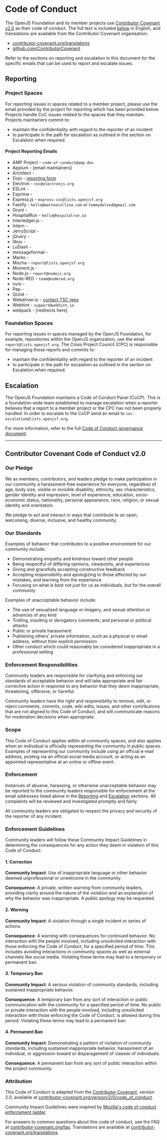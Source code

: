 # Code of Conduct

The OpenJS Foundation and its member projects use [Contributor Covenant v2.0](https://contributor-covenant.org/version/2/0/code_of_conduct) as their code of conduct. The full text is included [below](#contributor-covenant-code-of-conduct) in English, and translations are available from the Contributor Covenant organisation:

- [contributor-covenant.org/translations](https://www.contributor-covenant.org/translations)
- [github.com/ContributorCovenant](https://github.com/ContributorCovenant/contributor_covenant/tree/release/content/version/2/0)

Refer to the sections on reporting and escalation in this document for the specific emails that can be used to report and escalate issues.

## Reporting

### Project Spaces

For reporting issues in spaces related to a member project, please use the email provided by the project for reporting which has been provided below. Projects handle CoC issues related to the spaces that they maintain. Projects maintainers commit to:

- maintain the confidentiality with regard to the reporter of an incident
- to participate in the path for escalation as outlined in
  the section on Escalation when required.

#### Project Reporting Emails

* AMP Project - `code-of-conduct@amp.dev`
* Appium - [email maintainers]
* Architect - 
* Dojo - [reporting form](https://docs.google.com/forms/d/1ZiCUv3FsarWetoQ8J5QnCdIrHLj0xMmwNSLCyBkio7c/viewform?edit_requested=true)
* Electron - `coc@electronjs.org`
* ESLint - 
* Esprima - 
* Express.js - `express-coc@lists.openjsf.org`
* Fastify - `hello@matteocollina.com` or `tommydelved@gmail.com`
* Grunt - 
* HospitalRun - `hello@hospitalrun.io`
* Interledger.js - 
* Intern - 
* JerryScript - 
* jQuery - 
* libuv - 
* LoDash - 
* messageformat - 
* Marko - 
* Mocha - `report@lists.openjsf.org`
* Moment.js - 
* Node.js - `report@nodejs.org`
* Node-RED - `team@nodered.org`
* nvm - 
* Pep - 
* QUnit - 
* Webdriver.io - [contact TSC reps](https://github.com/webdriverio/webdriverio/blob/HEAD/AUTHORS.md)
* Webhint - `support@webhint.io`
* webpack - [redirects here]

### Foundation Spaces

For reporting issues in spaces managed by the OpenJS Foundation, for example, repositories within the OpenJS organization, use the email `report@lists.openjsf.org`. The Cross Project Council (CPC) is responsible for managing these reports and commits to:

- maintain the confidentiality with regard to the reporter of an incident
- to participate in the path for escalation as outlined in
  the section on Escalation when required.

## Escalation

The OpenJS Foundation maintains a Code of Conduct Panel (CoCP). This is a foundation-wide team established to manage escalation when a reporter believes that a report to a member project or the CPC has not been properly handled. In order to escalate to the CoCP send an email to `coc-escalation@lists.openjsf.org`.


For more information, refer to the full
[Code of Conduct governance document](https://github.com/openjs-foundation/cross-project-council/blob/HEAD/FOUNDATION_CODE_OF_CONDUCT_REQUIREMENTS.md).

---

## Contributor Covenant Code of Conduct v2.0

### Our Pledge

We as members, contributors, and leaders pledge to make participation in our community a harassment-free experience for everyone, regardless of age, body size, visible or invisible disability, ethnicity, sex characteristics, gender identity and expression, level of experience, education, socio-economic status, nationality, personal appearance, race, religion, or sexual identity and orientation.

We pledge to act and interact in ways that contribute to an open, welcoming, diverse, inclusive, and healthy community.

### Our Standards

Examples of behavior that contributes to a positive environment for our community include:

* Demonstrating empathy and kindness toward other people
* Being respectful of differing opinions, viewpoints, and experiences
* Giving and gracefully accepting constructive feedback
* Accepting responsibility and apologizing to those affected by our mistakes, and learning from the experience
* Focusing on what is best not just for us as individuals, but for the overall community

Examples of unacceptable behavior include:

* The use of sexualized language or imagery, and sexual attention or advances of any kind
* Trolling, insulting or derogatory comments, and personal or political attacks
* Public or private harassment
* Publishing others' private information, such as a physical or email address, without their explicit permission
* Other conduct which could reasonably be considered inappropriate in a professional setting

### Enforcement Responsibilities

Community leaders are responsible for clarifying and enforcing our standards of acceptable behavior and will take appropriate and fair corrective action in response to any behavior that they deem inappropriate, threatening, offensive, or harmful.

Community leaders have the right and responsibility to remove, edit, or reject comments, commits, code, wiki edits, issues, and other contributions that are not aligned to this Code of Conduct, and will communicate reasons for moderation decisions when appropriate.

### Scope

This Code of Conduct applies within all community spaces, and also applies when an individual is officially representing the community in public spaces. Examples of representing our community include using an official e-mail address, posting via an official social media account, or acting as an appointed representative at an online or offline event.

### Enforcement

Instances of abusive, harassing, or otherwise unacceptable behavior may be reported to the community leaders responsible for enforcement at the email addresses listed above in the [Reporting](#reporting) and [Escalation](#escalation) sections. All complaints will be reviewed and investigated promptly and fairly.

All community leaders are obligated to respect the privacy and security of the reporter of any incident.

### Enforcement Guidelines

Community leaders will follow these Community Impact Guidelines in determining the consequences for any action they deem in violation of this Code of Conduct:

#### 1. Correction

**Community Impact**: Use of inappropriate language or other behavior deemed unprofessional or unwelcome in the community.

**Consequence**: A private, written warning from community leaders, providing clarity around the nature of the violation and an explanation of why the behavior was inappropriate. A public apology may be requested.

#### 2. Warning

**Community Impact**: A violation through a single incident or series of actions.

**Consequence**: A warning with consequences for continued behavior. No interaction with the people involved, including unsolicited interaction with those enforcing the Code of Conduct, for a specified period of time. This includes avoiding interactions in community spaces as well as external channels like social media. Violating these terms may lead to a temporary or permanent ban.

#### 3. Temporary Ban

**Community Impact**: A serious violation of community standards, including sustained inappropriate behavior.

**Consequence**: A temporary ban from any sort of interaction or public communication with the community for a specified period of time. No public or private interaction with the people involved, including unsolicited interaction with those enforcing the Code of Conduct, is allowed during this period. Violating these terms may lead to a permanent ban.

#### 4. Permanent Ban

**Community Impact**: Demonstrating a pattern of violation of community standards, including sustained inappropriate behavior,  harassment of an individual, or aggression toward or disparagement of classes of individuals.

**Consequence**: A permanent ban from any sort of public interaction within the project community.

### Attribution

This Code of Conduct is adapted from the [Contributor Covenant](https://www.contributor-covenant.org), version 2.0, available at [contributor-covenant.org/version/2/0/code_of_conduct](https://www.contributor-covenant.org/version/2/0/code_of_conduct).

Community Impact Guidelines were inspired by [Mozilla's code of conduct enforcement ladder](https://github.com/mozilla/diversity).

For answers to common questions about this code of conduct, see the FAQ at
[contributor-covenant.org/faq](https://www.contributor-covenant.org/faq). Translations are available at [contributor-covenant.org/translations](https://www.contributor-covenant.org/translations).
